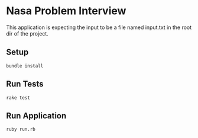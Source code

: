 # Nasa Problem Interview
This application is expecting the input to be a file named input.txt in the root dir of the project.

## Setup
```
bundle install
```

## Run Tests
```
rake test
```

## Run Application
```
ruby run.rb
```